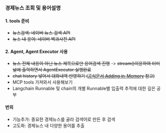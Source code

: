 ### 경제뉴스 조회 및 용어설명
#### 1. tools 준비
- ~~뉴스검색: 네이버 뉴스 검색 API~~
- ~~뉴스 내 용어: 네이버 백과사전 API~~

#### 2. Agent, Agent Executor 사용
- ~~뉴스 전체 내용이 아닌 뉴스 제목으로만 용어검색 진행~~
-> ~~stream()이용하여 터미널에 출력하면서 AgentExecutor 실행완료~~
- ~~chat history 넣어서 대화내역 반영하기 ([공식문서 Adding in-Memory](https://python.langchain.com/docs/how_to/agent_executor/#adding-in-memory) 참고)~~
- MCP tools 가져와서 사용해보기
- Langchain Runnable 및 chain의 개별 Runnable별 입출력 추적에 대한 깊은 공부

#### 번외
- 기능추가: 중요한 경제뉴스를 골라 검색어로 만든 후 검색
- 고도화: 경제뉴스 내 다양한 용어를 추출